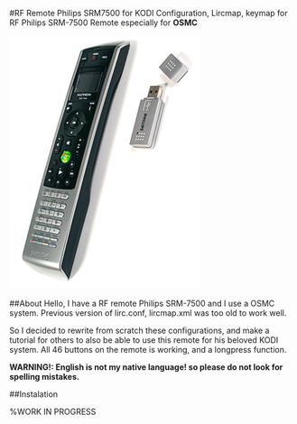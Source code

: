 #RF Remote Philips SRM7500 for KODI
Configuration, Lircmap, keymap for RF Philips SRM-7500 Remote especially for **OSMC**

![Photo of the SRM-7500](https://raw.githubusercontent.com/Matis253/SRM7500-kodi/master/SRM7500.jpg)

##About
Hello, I have a RF remote Philips SRM-7500 and I use a OSMC system. Previous version of lirc.conf, lircmap.xml was too old to work well.

So I decided to rewrite from scratch these configurations, and make a tutorial for others to also be able to use this remote for his beloved KODI system.
All 46 buttons on the remote is working, and a longpress function.

**WARNING!: English is not my native language! so please do not look for spelling mistakes.**

##Instalation

%WORK IN PROGRESS
